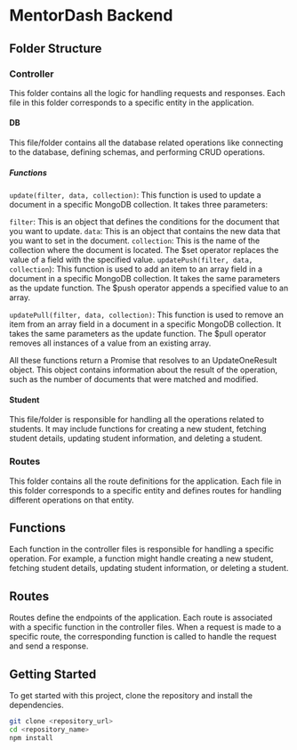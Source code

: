 # MentorDash Backend

## Folder Structure

### Controller
This folder contains all the logic for handling requests and responses. Each file in this folder corresponds to a specific entity in the application.

#### DB
This file/folder contains all the database related operations like connecting to the database, defining schemas, and performing CRUD operations.

##### Functions

`update(filter, data, collection)`: This function is used to update a document in a specific MongoDB collection. It takes three parameters:

`filter`: This is an object that defines the conditions for the document that you want to update.
`data`: This is an object that contains the new data that you want to set in the document.
`collection`: This is the name of the collection where the document is located. The $set operator replaces the value of a field with the specified value.
`updatePush(filter, data, collection`): This function is used to add an item to an array field in a document in a specific MongoDB collection. It takes the same parameters as the update function. The $push operator appends a specified value to an array.

`updatePull(filter, data, collection)`: This function is used to remove an item from an array field in a document in a specific MongoDB collection. It takes the same parameters as the update function. The $pull operator removes all instances of a value from an existing array.

All these functions return a Promise that resolves to an UpdateOneResult object. This object contains information about the result of the operation, such as the number of documents that were matched and modified.

#### Student
This file/folder is responsible for handling all the operations related to students. It may include functions for creating a new student, fetching student details, updating student information, and deleting a student.

### Routes
This folder contains all the route definitions for the application. Each file in this folder corresponds to a specific entity and defines routes for handling different operations on that entity.

## Functions
Each function in the controller files is responsible for handling a specific operation. For example, a function might handle creating a new student, fetching student details, updating student information, or deleting a student.

## Routes
Routes define the endpoints of the application. Each route is associated with a specific function in the controller files. When a request is made to a specific route, the corresponding function is called to handle the request and send a response.

## Getting Started
To get started with this project, clone the repository and install the dependencies.

```bash
git clone <repository_url>
cd <repository_name>
npm install